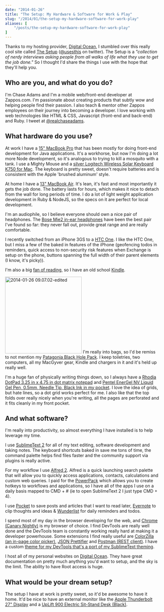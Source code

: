 ```yaml
---
date: "2014-01-26"
title: "The Setup: My Hardware & Software for Work & Play"
slug: "/2014/01/the-setup-my-hardware-software-for-work-play"
aliases: [
    "/posts/the-setup-my-hardware-software-for-work-play"
]
---
```


<p class="intro">
  Thanks to my hosting provider, <a href="https://www.digitalocean.com">Digital Ocean</a>, I stumbled over this really cool site called <a href="https://www.usesthis.com">The Setup</a> (<a href="https://www.twitter.com/usesthis">@usesthis</a> on twitter). The Setup is a <em>"collection of nerdy interviews asking people from all walks of life what they use to get the job done."</em> So I thought I'd share the things I use with the hope that they'll help you.
</p>

<h2>Who are you, and what do you do?</h2>

<p>I'm Chase Adams and I'm a mobile web/front-end developer at Zappos.com. I'm passionate about creating products that subtly wow and helping people find their passion. I also teach &amp; mentor other Zappos employees on their journey into becoming a developer. I love working with web technologies like HTML &amp; CSS, Javascript (front-end and back-end) and Ruby. I tweet at <a href="https://www.twitter.com/realchaseadams/">@realchaseadams</a>.</p>

<h2>What hardware do you use?</h2>

<p>At work I have a <a href="https://www.apple.com/macbook-pro/">15" MacBook Pro</a> that has been mostly for doing front-end development for Java applications. It's a workhorse, but now I'm doing a lot more Node development, so it's analogous to trying to kill a mosquito with a tank. I use a Mighty Mouse and a <a href="https://www.amazon.com/Logitech-Wireless-Solar-Keyboard-K750/dp/B005L38VRU/ref=sr_1_2?s=electronics&amp;ie=UTF8&amp;qid=1390399349&amp;sr=1-2&amp;keywords=Logitech+Wireless+Solar+Keyboard+K750">silver Logitech Wireless Solar Keyboard K750 for Mac</a>. The keyboard is pretty sweet, doesn't require batteries and is consistent with the Apple 'brushed aluminum' style.</p>

<p>At home I have a <a href="https://www.apple.com/macbook-air/">13" MacBook Air</a>. It's lean, it's fast and most importantly it gets the job done. The battery lasts for hours, which makes it nice to detach from the wall for long periods of time. I do a lot of light weight application development in Ruby &amp; NodeJS, so the specs on it are perfect for local development.</p>

<p>I'm an audiophile, so I believe everyone should own a nice pair of headphones. The <a href="https://www.amazon.com/Bose-326223-0080-Bose%C2%AE-Mobile-Headset/dp/B0043WCH66">Bose Mie2 in-ear headphones</a> have been the best pair I've found so far: they never fall out, provide great range and are really comfortable.</p>

<p>I recently switched from an iPhone 3GS to a <a href="https://www.htc.com/www/smartphones/htc-one/">HTC One</a>. I like the HTC One, but I miss a few of the baked in features of the iPhone (geofencing todos in reminders, quick access to non-security risk features when Exchange is setup on the phone, buttons spanning the full width of their parent elements (I know, it's picky)).</p>

<p>I'm also a big <a href="https://www.realchaseadams.com/2014/01/05/my-15-essential-reads-for-professional-growth-in-2014/">fan of reading</a>, so I have an old school <a href="https://www.amazon.com/gp/product/B007HCCNJU/ref=amb_link_367867082_6?pf_rd_m=ATVPDKIKX0DER&amp;pf_rd_s=left-1&amp;pf_rd_r=0C0HCD5J1ZJBTK29N821&amp;pf_rd_t=101&amp;pf_rd_p=1624898862&amp;pf_rd_i=133141011">Kindle</a>.</p>

<p><img src="https://www.realchaseadams.com/imgs/2014/01/2014-01-26-09.07.02-edited.jpg" alt="2014-01-26 09.07.02-edited" width="250" height="250" class="alignleft size-full wp-image-497" /> I'm really into bags, so I'd be remiss to not mention my <a href="https://www.zappos.com/patagonia-black-hole-pack-black">Patagonia Black Hole Pack</a>. I keep toiletries, two computers, all my MacGyver gear, Kindle and chargers in it and it's held up really well.</p>

<p class="group">
  I'm a huge fan of physically writing things down, so I always have a <a href="https://amzn.to/1eWBFCr">Rhodia DotPad 3.25 in x 4.75 in dot matrix notepad</a> and <a href="https://amzn.to/1jT1iG2">Pentel EnerGel NV Liquid Gel Pen, 0.5mm, Needle Tip, Black Ink in my pocket</a>. I love the idea of grids, but hate lines, so a dot grid works perfect for me. I also like that the top folds over really nicely when you're writing, all the pages are perforated and it fits cleanly in my front pocket.
</p>

<h2>And what software?</h2>

<p>I'm really into productivity, so almost everything I have installed is to help leverage my time.</p>

<p>I use <a href="https://www.sublimetext.com/">SublimeText 2</a> for all of my text editing, software development and taking notes. The keyboard shortcuts baked in save me tons of time, the command palette helps find files faster and the community support via plugins is really active.</p>

<p>For my workflow I use <a href="https://www.alfredapp.com/">Alfred 2</a>. Alfred is a quick launching search palette that will allow you to quickly access applications, contacts, calculations and custom web queries. I paid for the <a href="https://www.alfredapp.com/powerpack/">PowerPack</a> which allows you to create hotkeys to workflows and applications, so I have all of the apps I use on a daily basis mapped to CMD + # (ie to open SublimeText 2 I just type CMD + 4).</p>

<p>I use <a href="https://getpocket.com/">Pocket</a> to save posts and articles that I want to read later, <a href="https://evernote.com/">Evernote</a> to clip thoughts and ideas &amp; <a href="https://www.wunderlist.com/en/">Wunderlist</a> for daily reminders and todos.</p>

<p>I spend most of my day in the browser developing for the web, and <a href="https://www.google.com/intl/en/chrome/browser/canary.html">Chrome (Canary Nightly)</a> is my browser of choice. I find DevTools are really well done and the DevTools team is constantly working really hard at making it a developer powerhouse. Some extensions I find really useful are <a href="https://chrome.google.com/webstore/detail/colorzilla/bhlhnicpbhignbdhedgjhgdocnmhomnp?hl=en">ColorZilla (an in-page color picker)</a>, <a href="https://chrome.google.com/webstore/detail/json-prettifier/kccpfgilgmgbipamhohknpokhibinhhj">JSON Prettifier</a> and <a href="https://chrome.google.com/webstore/detail/postman-rest-client/fdmmgilgnpjigdojojpjoooidkmcomcm?hl=en">Postman (REST client)</a>. I have a custom <a href="https://chrome.google.com/webstore/detail/devtools-theme-flatland/ghngaepikegoilihhbhdipfbfifhkeeo">theme for my DevTools that's a port of my SublimeText theming</a>.</p>

<p>I host all of my personal websites on <a href="https://www.digitalocean.com">Digital Ocean</a>. They have great documentation on pretty much anything you'd want to setup, and the sky is the limit. The ability to have Root access is huge.</p>

<h2>What would be your dream setup?</h2>

<p>The setup I have at work is pretty sweet, so it'd be awesome to have it home. It'd be nice to have an external monitor like the <a href="https://store.apple.com/us/product/MC914LL/B/apple-thunderbolt-display-27-inch">Apple Thunderbolt 27" Display</a> and a <a href="https://www.thehumansolution.com/uplift-900-electric-sit-stand-desk-black.html?utm_source=Google%2BShopping&amp;utm_medium=cpc&amp;utm_medium=cpc&amp;utm_campaign=Google%2BShopping&amp;gdftrk=gdfV2929_a_7c132_a_7c5187_a_7cUPL901&amp;gclid=CPX-pYH7kbwCFcQ9Qgod63AABg">UpLift 900 Electric Sit-Stand Desk (Black)</a>.</p>


